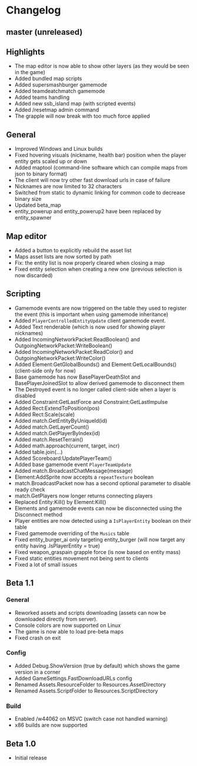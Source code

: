 # Changelog

## master (unreleased)

## **Highlights**

* The map editor is now able to show other layers (as they would be seen in the game)
* Added bundled map scripts
* Added supersmashburger gamemode
* Added teamdeatchmatch gamemode
* Added teams handling
* Added new ssb_island map (with scripted events)
* Added /resetmap admin command
* The grapple will now break with too much force applied

## General

* Improved Windows and Linux builds
* Fixed hovering visuals (nickname, health bar) position when the player entity gets scaled up or down
* Added maptool (command-line software which can compile maps from json to binary format)
* The client will now try other fast download urls in case of failure
* Nicknames are now limited to 32 characters
* Switched from static to dynamic linking for common code to decrease binary size
* Updated beta_map
* entity_powerup and entity_powerup2 have been replaced by entity_spawner

## Map editor

* Added a button to explicitly rebuild the asset list
* Maps asset lists are now sorted by path
* Fix: the entity list is now properly cleared when closing a map
* Fixed entity selection when creating a new one (previous selection is now discarded)

## Scripting

* Gamemode events are now triggered on the table they used to register the event (this is important when using gamemode inheritance)
* Added `PlayerControlledEntityUpdate` client gamemode event.
* Added Text renderable (which is now used for showing player nicknames)
* Added IncomingNetworkPacket:ReadBoolean() and OutgoingNetworkPacket:WriteBoolean()
* Added IncomingNetworkPacket:ReadColor() and OutgoingNetworkPacket:WriteColor()
* Added Element:GetGlobalBounds() and Element:GetLocalBounds() (client-side only for now)
* Base gamemode has now BasePlayerDeathSlot and BasePlayerJoinedSlot to allow derived gamemode to disconnect them
* The Destroyed event is no longer called client-side when a layer is disabled
* Added Constraint:GetLastForce and Constraint:GetLastImpulse
* Added Rect:ExtendToPosition(pos)
* Added Rect:Scale(scale)
* Added match.GetEntityByUniqueId(id)
* Added match.GetLayerCount()
* Added match.GetPlayerByIndex(id)
* Added match.ResetTerrain()
* Added math.approach(current, target, incr)
* Added table.join(...)
* Added Scoreboard:UpdatePlayerTeam()
* Added base gamemode event `PlayerTeamUpdate`
* Added match.BroadcastChatMessage(message)
* Element:AddSprite now accepts a `repeatTexture` boolean
* match.BroadcastPacket now has a second optional parameter to disable ready check
* match.GetPlayers now longer returns connecting players
* Replaced Entity:Kill() by Element:Kill()
* Elements and gamemode events can now be disconnected using the Disconnect method
* Player entities are now detected using a `IsPlayerEntity` boolean on their table
* Fixed gamemode overriding of the `Musics` table
* Fixed entity_burger_ai only targeting entity_burger (will now target any entity having .IsPlayerEntity = true)
* Fixed weapon_graspain grapple force (is now based on entity mass)
* Fixed static entities movement not being sent to clients
* Fixed a lot of small issues

## Beta 1.1

### General

* Reworked assets and scripts downloading (assets can now be downloaded directly from server).
* Console colors are now supported on Linux
* The game is now able to load pre-beta maps
* Fixed crash on exit

### Config
* Added Debug.ShowVersion (true by default) which shows the game version in a corner
* Added GameSettings.FastDownloadURLs config
* Renamed Assets.ResourceFolder to Resources.AssetDirectory
* Renamed Assets.ScriptFolder to Resources.ScriptDirectory

### Build
* Enabled /w44062 on MSVC (switch case not handled warning)
* x86 builds are now supported

## Beta 1.0

* Initial release
